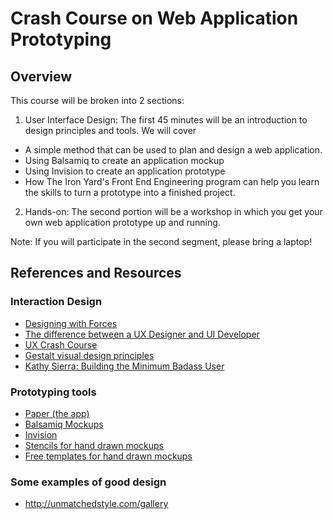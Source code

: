 # Crash Course on Web Application Prototyping

## Overview
This course will be broken into 2 sections:

1. User Interface Design: The first 45 minutes will be an introduction to design principles and tools. We will cover

- A simple method that can be used to plan and design a web application. 
- Using Balsamiq to create an application mockup
- Using Invision to create an application prototype
- How The Iron Yard's Front End Engineering program can help you learn the skills to turn a prototype into a finished project.

2. Hands-on: The second portion will be a workshop in which you get your own web application prototype up and running.

Note: If you will participate in the second segment, please bring a laptop!

## References and Resources

### Interaction Design
* [Designing with Forces](https://vimeo.com/10875362)
* [The difference between a UX Designer and UI Developer](http://asinthecity.com/2011/11/10/the-difference-between-a-ux-designer-and-ui-developer/)
* [UX Crash Course](http://thehipperelement.com/post/75476711614/ux-crash-course-31-fundamentals)
* [Gestalt visual design principles](https://robots.thoughtbot.com/gestalt-principles)
* [Kathy Sierra: Building the Minimum Badass User](https://vimeo.com/54469442)

### Prototyping tools
* [Paper (the app)](https://www.fiftythree.com/paper)
* [Balsamiq Mockups](https://balsamiq.com/)
* [Invision](http://www.invisionapp.com/)
* [Stencils for hand drawn mockups](http://www.uistencils.com/)
* [Free templates for hand drawn mockups](http://sneakpeekit.com/)

### Some examples of good design
* http://unmatchedstyle.com/gallery
